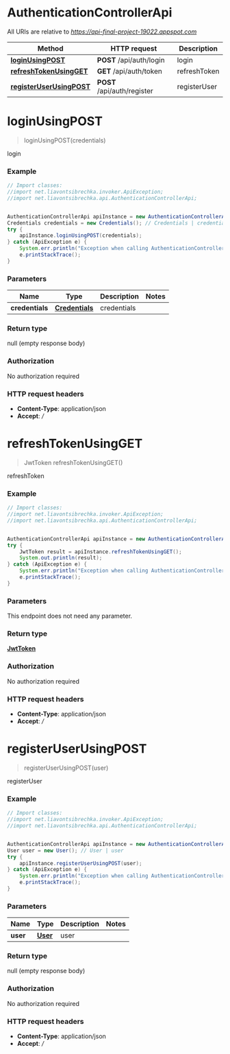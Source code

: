 # AuthenticationControllerApi

All URIs are relative to *https://api-final-project-19022.appspot.com*

Method | HTTP request | Description
------------- | ------------- | -------------
[**loginUsingPOST**](AuthenticationControllerApi.md#loginUsingPOST) | **POST** /api/auth/login | login
[**refreshTokenUsingGET**](AuthenticationControllerApi.md#refreshTokenUsingGET) | **GET** /api/auth/token | refreshToken
[**registerUserUsingPOST**](AuthenticationControllerApi.md#registerUserUsingPOST) | **POST** /api/auth/register | registerUser


<a name="loginUsingPOST"></a>
# **loginUsingPOST**
> loginUsingPOST(credentials)

login

### Example
```java
// Import classes:
//import net.liavontsibrechka.invoker.ApiException;
//import net.liavontsibrechka.api.AuthenticationControllerApi;


AuthenticationControllerApi apiInstance = new AuthenticationControllerApi();
Credentials credentials = new Credentials(); // Credentials | credentials
try {
    apiInstance.loginUsingPOST(credentials);
} catch (ApiException e) {
    System.err.println("Exception when calling AuthenticationControllerApi#loginUsingPOST");
    e.printStackTrace();
}
```

### Parameters

Name | Type | Description  | Notes
------------- | ------------- | ------------- | -------------
 **credentials** | [**Credentials**](Credentials.md)| credentials |

### Return type

null (empty response body)

### Authorization

No authorization required

### HTTP request headers

 - **Content-Type**: application/json
 - **Accept**: */*

<a name="refreshTokenUsingGET"></a>
# **refreshTokenUsingGET**
> JwtToken refreshTokenUsingGET()

refreshToken

### Example
```java
// Import classes:
//import net.liavontsibrechka.invoker.ApiException;
//import net.liavontsibrechka.api.AuthenticationControllerApi;


AuthenticationControllerApi apiInstance = new AuthenticationControllerApi();
try {
    JwtToken result = apiInstance.refreshTokenUsingGET();
    System.out.println(result);
} catch (ApiException e) {
    System.err.println("Exception when calling AuthenticationControllerApi#refreshTokenUsingGET");
    e.printStackTrace();
}
```

### Parameters
This endpoint does not need any parameter.

### Return type

[**JwtToken**](JwtToken.md)

### Authorization

No authorization required

### HTTP request headers

 - **Content-Type**: application/json
 - **Accept**: */*

<a name="registerUserUsingPOST"></a>
# **registerUserUsingPOST**
> registerUserUsingPOST(user)

registerUser

### Example
```java
// Import classes:
//import net.liavontsibrechka.invoker.ApiException;
//import net.liavontsibrechka.api.AuthenticationControllerApi;


AuthenticationControllerApi apiInstance = new AuthenticationControllerApi();
User user = new User(); // User | user
try {
    apiInstance.registerUserUsingPOST(user);
} catch (ApiException e) {
    System.err.println("Exception when calling AuthenticationControllerApi#registerUserUsingPOST");
    e.printStackTrace();
}
```

### Parameters

Name | Type | Description  | Notes
------------- | ------------- | ------------- | -------------
 **user** | [**User**](User.md)| user |

### Return type

null (empty response body)

### Authorization

No authorization required

### HTTP request headers

 - **Content-Type**: application/json
 - **Accept**: */*

